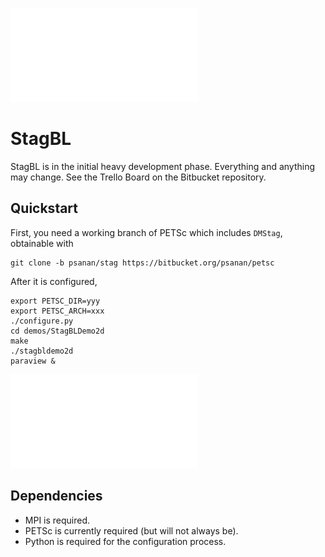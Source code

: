 ![StagBL Logo](documentation/resources/logo/logo.pdf)
# StagBL

StagBL is in the initial heavy development phase. Everything and anything may change.
See the Trello Board on the Bitbucket repository.

## Quickstart

First, you need a working branch of PETSc which includes `DMStag`, obtainable with

    git clone -b psanan/stag https://bitbucket.org/psanan/petsc
    
After it is configured,
    
    export PETSC_DIR=yyy
    export PETSC_ARCH=xxx
    ./configure.py
    cd demos/StagBLDemo2d
    make
    ./stagbldemo2d
    paraview &

![stagbl2ddemo quickstart](documentation/resources/stagbldemo2d_quickstart.pdf)

## Dependencies

* MPI is required.
* PETSc is currently required (but will not always be).
* Python is required for the configuration process.
